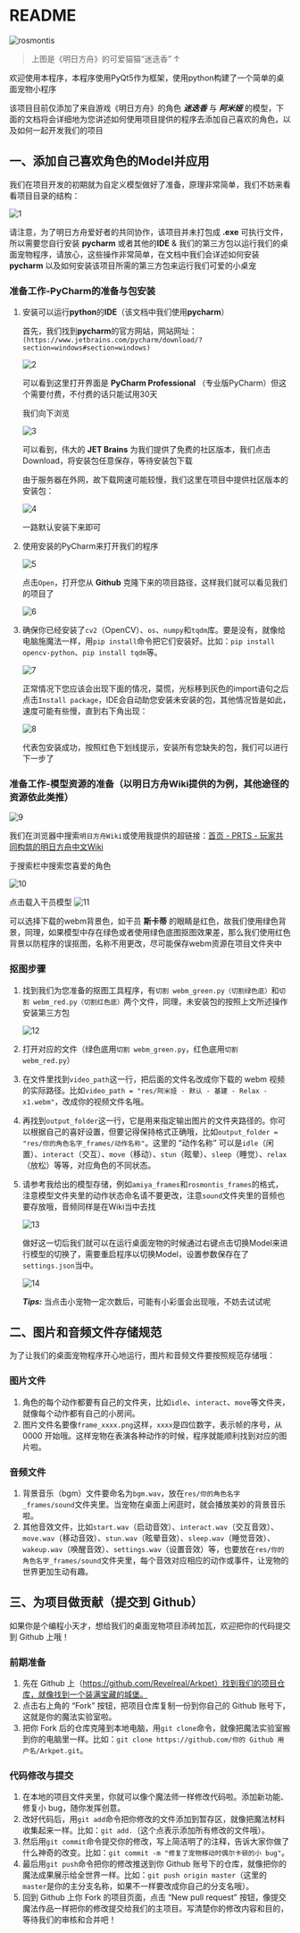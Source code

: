 # README

![rosmontis](./res/README_res/rosmontis.jpg)



>  上图是《明日方舟》的可爱猫猫“迷迭香”   $\uparrow$



欢迎使用本程序，本程序使用PyQt5作为框架，使用python构建了一个简单的桌面宠物小程序

该项目目前仅添加了来自游戏《明日方舟》的角色 ***迷迭香*** 与 ***阿米娅*** 的模型，下面的文档将会详细地为您讲述如何使用项目提供的程序去添加自己喜欢的角色，以及如何一起开发我们的项目

## 一、添加自己喜欢角色的Model并应用

我们在项目开发的初期就为自定义模型做好了准备，原理非常简单，我们不妨来看看项目目录的结构：

![1](./res/README_res/1.png)

请注意，为了明日方舟爱好者的共同协作，该项目并未打包成 **.exe** 可执行文件，所以需要您自行安装 **pycharm** 或者其他的**IDE** & 我们的第三方包以运行我们的桌面宠物程序，请放心，这些操作非常简单，在文档中我们会详述如何安装**pycharm** 以及如何安装该项目所需的第三方包来运行我们可爱的小桌宠

### 准备工作-PyCharm的准备与包安装

1. 安装可以运行**python**的**IDE**（该文档中我们使用**pycharm**）

   首先，我们找到**pycharm**的官方网站，网站网址：`(https://www.jetbrains.com/pycharm/download/?section=windows#section=windows)`

   ![2](./res/README_res/2.png)

   可以看到这里打开界面是 **PyCharm Professional** （专业版PyCharm）但这个需要付费，不付费的话只能试用30天

   我们向下浏览

   ![3](./res/README_res/3.png)

   可以看到，伟大的 **JET Brains** 为我们提供了免费的社区版本，我们点击Download，将安装包任意保存，等待安装包下载

   由于服务器在外网，故下载网速可能较慢，我们这里在项目中提供社区版本的安装包：

   ![4](./res/README_res/4.png)

   一路默认安装下来即可

2. 使用安装的PyCharm来打开我们的程序

   ![5](./res/README_res/5.png)

   点击`Open`，打开您从 **Github** 克隆下来的项目路径，这样我们就可以看见我们的项目了

   ![6](./res/README_res/6.png)

3. 确保你已经安装了`cv2`（OpenCV）、`os`、`numpy`和`tqdm`库。要是没有，就像给电脑施魔法一样，用`pip install`命令把它们安装好。比如：`pip install opencv-python`、`pip install tqdm`等。

   ![7](./res/README_res/7.png)

   正常情况下您应该会出现下面的情况，莫慌，光标移到灰色的import语句之后点击`Install package`，IDE会自动助您安装未安装的包，其他情况皆是如此，速度可能有些慢，直到右下角出现：

   ![8](./res/README_res/8.png)

   代表包安装成功，按照红色下划线提示，安装所有您缺失的包，我们可以进行下一步了

### 准备工作-模型资源的准备（以明日方舟Wiki提供的为例，其他途径的资源依此类推）

![9](./res/README_res/9.png)

我们在浏览器中搜索`明日方舟Wiki`或使用我提供的超链接：[首页 - PRTS - 玩家共同构筑的明日方舟中文Wiki](https://prts.wiki/w/首页)

于搜索栏中搜索您喜爱的角色

![10](./res/README_res/10.png)

点击载入干员模型
![11](./res/README_res/11.png)

可以选择下载的webm背景色，如干员 **斯卡蒂** 的眼睛是红色，故我们使用绿色背景，同理，如果模型中存在绿色或者使用绿色底图抠图效果差，那么我们使用红色背景以防程序的误抠图，名称不用更改，尽可能保存webm资源在项目文件夹中

### 抠图步骤



1. 找到我们为您准备的抠图工具程序，有`切割 webm_green.py（切割绿色底）`和`切割 webm_red.py（切割红色底）`两个文件，同理，未安装包的按照上文所述操作安装第三方包

   ![12](./res/README_res/12.png)

2. 打开对应的文件（绿色底用`切割 webm_green.py`，红色底用`切割 webm_red.py`）

3. 在文件里找到`video_path`这一行，把后面的文件名改成你下载的 webm 视频的实际路径。比如`video_path = "res/阿米娅 - 默认 - 基建 - Relax - x1.webm"`，改成你的视频文件名哦。

4. 再找到`output_folder`这一行，它是用来指定输出图片的文件夹路径的。你可以根据自己的喜好设置，但要记得保持格式正确哦，比如`output_folder = "res/你的角色名字_frames/动作名称"`。这里的 “动作名称” 可以是`idle`（闲置）、`interact`（交互）、`move`（移动）、`stun`（眩晕）、`sleep`（睡觉）、`relax`（放松）等等，对应角色的不同状态。

5. 请参考我给出的模型存储，例如`amiya_frames`和`rosmontis_frames`的格式，注意模型文件夹里的动作状态命名请不要更改，注意`sound`文件夹里的音频也要存放哦，音频同样是在Wiki当中去找

   ![13](./res/README_res/13.png)

   做好这一切后我们就可以在运行桌面宠物的时候通过右键点击切换Model来进行模型的切换了，需要重启程序以切换Model，设置参数保存在了`settings.json`当中。

   

   ![14](./res/README_res/14.png)

   ***Tips:***  当点击小宠物一定次数后，可能有小彩蛋会出现哦，不妨去试试呢

   

## 二、图片和音频文件存储规范



为了让我们的桌面宠物程序开心地运行，图片和音频文件要按照规范存储哦：

### 图片文件



1. 角色的每个动作都要有自己的文件夹，比如`idle`、`interact`、`move`等文件夹，就像每个动作都有自己的小房间。
2. 图片文件名要像`frame_xxxx.png`这样，`xxxx`是四位数字，表示帧的序号，从 0000 开始哦。这样宠物在表演各种动作的时候，程序就能顺利找到对应的图片啦。

### 音频文件



1. 背景音乐（bgm）文件要命名为`bgm.wav`，放在`res/你的角色名字_frames/sound`文件夹里。当宠物在桌面上闲逛时，就会播放美妙的背景音乐啦。
2. 其他音效文件，比如`start.wav`（启动音效）、`interact.wav`（交互音效）、`move.wav`（移动音效）、`stun.wav`（眩晕音效）、`sleep.wav`（睡觉音效）、`wakeup.wav`（唤醒音效）、`settings.wav`（设置音效）等，也要放在`res/你的角色名字_frames/sound`文件夹里，每个音效对应相应的动作或事件，让宠物的世界更加生动有趣。

## 三、为项目做贡献（提交到 Github）



如果你是个编程小天才，想给我们的桌面宠物项目添砖加瓦，欢迎把你的代码提交到 Github 上哦！

### 前期准备



1. 先在 Github 上（https://github.com/Revelreal/Arkpet）找到我们的项目仓库，就像找到一个装满宝藏的城堡。
2. 点击右上角的 “Fork” 按钮，把项目仓库复制一份到你自己的 Github 账号下，这就是你的魔法实验室啦。
3. 把你 Fork 后的仓库克隆到本地电脑，用`git clone`命令，就像把魔法实验室搬到你的电脑里一样。比如：`git clone https://github.com/你的 Github 用户名/Arkpet.git`。

### 代码修改与提交



1. 在本地的项目文件夹里，你就可以像个魔法师一样修改代码啦。添加新功能、修复小 bug，随你发挥创意。
2. 改好代码后，用`git add`命令把你修改的文件添加到暂存区，就像把魔法材料收集起来一样。比如：`git add.`（这个点表示添加所有修改的文件哦）。
3. 然后用`git commit`命令提交你的修改，写上简洁明了的注释，告诉大家你做了什么神奇的改变。比如：`git commit -m "修复了宠物移动时偶尔卡顿的小 bug"`。
4. 最后用`git push`命令把你的修改推送到你 Github 账号下的仓库，就像把你的魔法成果展示给全世界一样。比如：`git push origin master`（这里的`master`是你的主分支名称，如果不一样要改成你自己的分支名哦）。
5. 回到 Github 上你 Fork 的项目页面，点击 “New pull request” 按钮，像提交魔法作品一样把你的修改提交给我们的主项目。写清楚你的修改内容和目的，等待我们的审核和合并吧！
